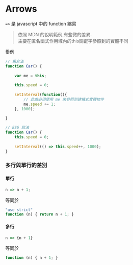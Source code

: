 # Arrows

` => ` 是 javascript 中的 function 縮寫

 > 依照 MDN 的說明範例,有些微的差異. <br>
 > 主要在匿名函式作用域內的this關鍵字參照到的實體不同
 
舉例
```js
// 舊寫法
function Car() {
    
    var me = this;
    
    this.speed = 0;
    
    setInterval(function(){
        // 此處必須使用 me 來參照到建構式實體物件
        me.speed += 1;
    }, 1000);
    
}
```

```js
// ES6 寫法
function Car() {
    this.speed = 0;
    
    setInterval(() => this.speed++, 1000);
}
```
 
### 多行與單行的差別

#### 單行
```js
n => n + 1;
```
等同於
```js
"use strict"
function (n) { return n + 1; }
```

#### 多行

```js
n => {n + 1}
```
等同於
```js
function (n) { n + 1; }
```
